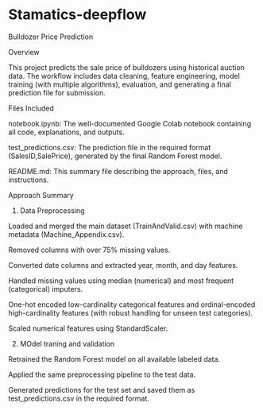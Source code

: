 # Stamatics-deepflow
Bulldozer Price Prediction

Overview

This project predicts the sale price of bulldozers using historical auction data. The workflow includes data cleaning, feature engineering, model training (with multiple algorithms), evaluation, and generating a final prediction file for submission.

Files Included

notebook.ipynb: The well-documented Google Colab notebook containing all code, explanations, and outputs.

test_predictions.csv: The prediction file in the required format (SalesID,SalePrice), generated by the final Random Forest model.

README.md: This summary file describing the approach, files, and instructions.

Approach Summary

1) Data Preprocessing

Loaded and merged the main dataset (TrainAndValid.csv) with machine metadata (Machine_Appendix.csv).

Removed columns with over 75% missing values.

Converted date columns and extracted year, month, and day features.

Handled missing values using median (numerical) and most frequent (categorical) imputers.

One-hot encoded low-cardinality categorical features and ordinal-encoded high-cardinality features (with robust handling for unseen test categories).

Scaled numerical features using StandardScaler.


2) MOdel traning and validation 

Retrained the Random Forest model on all available labeled data.

Applied the same preprocessing pipeline to the test data.

Generated predictions for the test set and saved them as test_predictions.csv in the required format.


